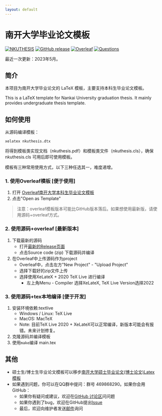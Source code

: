 ```yaml
---
layout: default
---
```


# 南开大学毕业论文模板
[![NKUTHESIS](https://img.shields.io/badge/NKthesis-latex-blue.svg)](https://tr0py.github.io/NKU-thesis-template-2020/)
[![GitHub release](https://img.shields.io/github/release/Tr0py/NKU-thesis-template-2020.svg?label=version&style=popout)](https://github.com/Tr0py/NKU-thesis-template-2020/releases/latest)
[![Overleaf](https://img.shields.io/badge/Overleaf模板-green)](https://www.overleaf.com/latex/templates/nan-kai-da-xue-ben-ke-sheng-bi-ye-lun-wen-mo-ban-v1-dot-4/hdfqhtmmmdpv)
[![Questions](https://img.shields.io/badge/模板讨论&使用问题？-pink)](https://github.com/Tr0py/NKU-thesis-template-2020/discussions)

最近一次更新：2023年5月。

## 简介

本项目为南开大学毕业论文的 LaTeX 模板，主要支持本科生毕业论文模板。

This is a LaTeX template for Nankai University graduation thesis.
It mainly provides undergraduate thesis template.

## 如何使用

从源码编译模板：

```
xelatex nkuthesis.dtx
```

将得到模板类实现文档（nkuthesis.pdf）和模板类文件（nkuthesis.cls），确保 
nkuthesis.cls 可用后即可使用模板。

模板有三种常用使用方式，以下三种任选其一，难度递增。

### 1. 使用Overleaf模板 [便于使用]

1. 打开 [Overleaf南开大学本科生毕业论文模板](https://www.overleaf.com/latex/templates/nan-kai-da-xue-ben-ke-sheng-bi-ye-lun-wen-mo-ban-v1-dot-4/hdfqhtmmmdpv)
2. 点击"Open as Template"

> 注意：overleaf模板版本可能比GitHub版本落后。如果想使用最新版，请使用源码+overleaf方式。

### 2. 使用源码+overleaf [最新版本]

1. 下载最新的源码
	- 打开[最新的Release页面](https://github.com/Tr0py/NKU-thesis-template-2020/releases/latest)
	- 点击Source code (zip) 下载源码并编译
2. 在Overleaf中上传源码作为project
	- Overleaf中，点击左方"New Project" - "Upload Project"
	- 选择下载好的zip文件上传
	- 选择使用XeLateX + 2020 TeX Live 进行编译
		- 左上角Menu - Compiler 选择XeLateX, TeX Live Version选择2022

### 3. 使用源码+tex本地编译 [便于开发]

1. 安装环境依赖:textlive
	- Windows / Linux: TeX Live
	- MacOS: MacTeX
	- Note: 目前TeX Live 2020 + XeLateX可以正常编译，新版本可能会有报错。未来计划修复。
2. 克隆源码并编译模板
3. 使用`make`编译 main.tex


## 其他

- 硕士生/博士生毕业论文模板可以移步[南开大学硕士毕业论文(博士论文)Latex模板](https://nkthesis.newfuture.cc/)
- 如果遇到问题，你可以在QQ群中提问：群号 469868290。如果你会用GitHub：
	- 如果你有疑问或建议，欢迎在[GitHub 讨论区](https://github.com/Tr0py/NKU-thesis-template-2020/discussions)问问题
	- 如果你遇到了bug，欢迎在GitHub提出[Issue](https://github.com/Tr0py/NKU-thesis-template-2020/issues)
	- 最后，欢迎向维护者发送[邮件](https://github.com/tr0py/)询问
